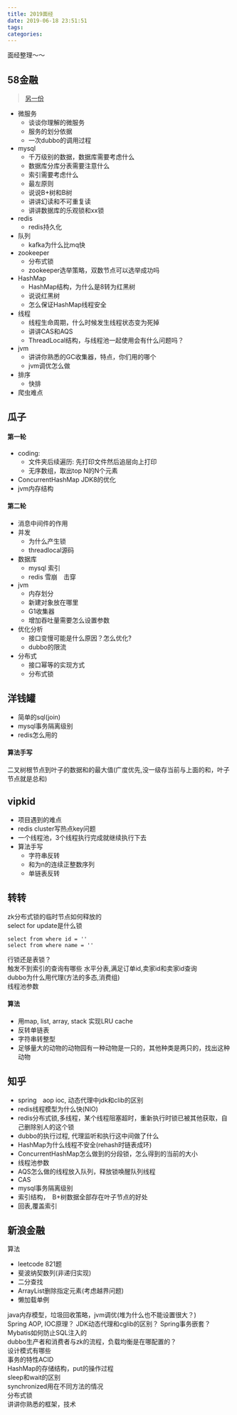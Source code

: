 ```yaml
---
title: 2019面经
date: 2019-06-18 23:51:51
tags:
categories:
---
```

面经整理～～
<!--more-->
58金融
---

> [另一份](/images/58-interview.png)

- 微服务
  - 谈谈你理解的微服务
  - 服务的划分依据
  - 一次dubbo的调用过程
- mysql
  - 千万级别的数据，数据库需要考虑什么
  - 数据库分库分表需要注意什么
  - 索引需要考虑什么
  - 最左原则
  - 说说B+树和B树
  - 讲讲幻读和不可重复读
  - 讲讲数据库的乐观锁和xx锁
- redis
  - redis持久化
- 队列
  - kafka为什么比mq快
- zookeeper
  - 分布式锁
  - zookeeper选举策略，双数节点可以选举成功吗
- HashMap
  - HashMap结构，为什么是8转为红黑树
  - 说说红黑树
  - 怎么保证HashMap线程安全
- 线程
  - 线程生命周期，什么时候发生线程状态变为死掉
  - 讲讲CAS和AQS
  - ThreadLocal结构，与线程池一起使用会有什么问题吗？
- jvm
  - 讲讲你熟悉的GC收集器，特点，你们用的哪个
  - jvm调优怎么做
- 排序
  - 快排
- 爬虫难点
  
瓜子
---

#### 第一轮
- coding:
  - 文件夹后续遍历: 先打印文件然后追层向上打印
  - 无序数组，取出top N的N个元素
- ConcurrentHashMap JDK8的优化
- jvm内存结构

#### 第二轮

- 消息中间件的作用
- 并发
  - 为什么产生锁
  - threadlocal源码
- 数据库
  - mysql 索引
  - redis 雪崩　击穿
- jvm
  - 内存划分
  - 新建对象放在哪里
  - G1收集器
  - 增加吞吐量需要怎么设置参数
- 优化分析
  - 接口变慢可能是什么原因？怎么优化?
  - dubbo的限流
- 分布式
  - 接口幂等的实现方式
  - 分布式锁

洋钱罐
---

- 简单的sql(join)
- mysql事务隔离级别
- redis怎么用的
#### 算法手写
二叉树根节点到叶子的数据和的最大值(广度优先,没一级存当前与上面的和，叶子节点就是总和)

vipkid
---

- 项目遇到的难点
- redis cluster写热点key问题
- 一个线程池，3个线程执行完成就继续执行下去
- 算法手写
    - 字符串反转
    - 和为n的连续正整数序列
    - 单链表反转

转转
---

zk分布式锁的临时节点如何释放的  
select for update是什么锁

```
select from where id = ''
select from where name = ''
```

行锁还是表锁？  
触发不到索引的查询有哪些
水平分表,满足订单id,卖家id和卖家id查询  
dubbo为什么用代理(方法的多态,消费组)  
线程池参数
#### 算法
- 用map,  list, array, stack 实现LRU cache
- 反转单链表
- 字符串转整型
- 足够量大的动物的动物园有一种动物是一只的，其他种类是两只的，找出这种动物

知乎
---

- spring　aop ioc, 动态代理中jdk和clib的区别  
- redis线程模型为什么快(NIO)  
- redis分布式锁,多线程，某个线程阻塞超时，重新执行时锁已被其他获取，自己删除别人的这个锁
- dubbo的执行过程, 代理监听和执行这中间做了什么
- HashMap为什么线程不安全(rehash时链表成环)
- ConcurrentHashMap怎么做到的分段锁，怎么得到的当前的大小
- 线程池参数
- AQS怎么做的线程放入队列，释放锁唤醒队列线程
- CAS
- mysql事务隔离级别
- 索引结构，　B+树数据全部存在叶子节点的好处
- 回表,覆盖索引

新浪金融
---
算法
- leetcode 821题
- 斐波纳契数列(非递归实现)
- 二分查找
- ArrayList删除指定元素(考虑越界问题)
- 懒加载单例

java内存模型，垃圾回收策略，jvm调优(堆为什么也不能设置很大？)  
Spring AOP, IOC原理？ JDK动态代理和cglib的区别？ Spring事务嵌套？  
Mybatis如何防止SQL注入的  
dubbo生产者和消费者与zk的流程，负载均衡是在哪配置的？  
设计模式有哪些  
事务的特性ACID  
HashMap的存储结构，put的操作过程  
sleep和wait的区别  
synchronized用在不同方法的情况  
分布式锁  
讲讲你熟悉的框架，技术    